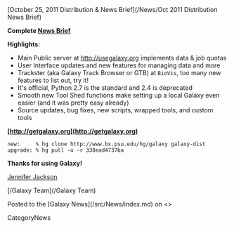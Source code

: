 <div class='newsItemHeader'>[October 25, 2011 Distribution & News Brief](/News/Oct 2011 Distribution News Brief)</div>

**Complete [News Brief](/src/DevNewsBriefs/2011_10_25/index.md)**

**Highlights:**

* Main Public server at http://usegalaxy.org implements data & job quotas
* User Interface updates and new features for managing data and more
* Trackster (aka Galaxy Track Browser or GTB) at `BioVis`, too many new features to list out, try it!
* It's official, Python 2.7 is the standard and 2.4 is deprecated 
* Smooth new Tool Shed functions make setting up a local Galaxy even easier (and it was pretty easy already)
* Source updates, bug fixes, new scripts, wrapped tools, and custom tools

**[http://getgalaxy.org](http://getgalaxy.org)**
```
new:     % hg clone http://www.bx.psu.edu/hg/galaxy galaxy-dist
upgrade: % hg pull -u -r 338ead4737ba
```


**Thanks for using Galaxy!**

[Jennifer Jackson](/src/JenniferJackson/index.md)

[/Galaxy Team](/Galaxy Team)


<div class='newsItemFooter'>Posted to the [Galaxy News](/src/News/index.md) on <<Date(2011-10-26T03:51:28Z)>></div>

CategoryNews
